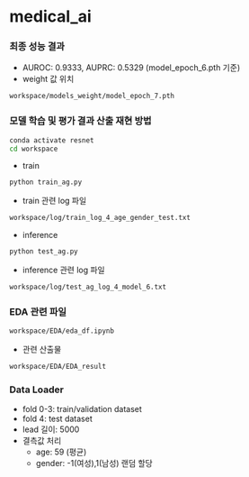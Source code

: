 # medical_ai
### 최종 성능 결과
- AUROC: 0.9333, AUPRC: 0.5329 (model_epoch_6.pth 기준)
- weight 값 위치
```bash
workspace/models_weight/model_epoch_7.pth
```
### 모델 학습 및 평가 결과 산출 재현 방법
```bash
conda activate resnet
cd workspace
```
- train
```bash
python train_ag.py
```
  - train 관련 log 파일
```bash
workspace/log/train_log_4_age_gender_test.txt
```  
- inference  
```bash
python test_ag.py
```
  - inference 관련 log 파일
```bash
workspace/log/test_ag_log_4_model_6.txt
```
### EDA 관련 파일
```bash
workspace/EDA/eda_df.ipynb
```
- 관련 산출물
```bash
workspace/EDA/EDA_result
```
### Data Loader
- fold 0-3: train/validation dataset
- fold 4: test dataset
- lead 길이: 5000
- 결측값 처리
  - age: 59 (평균)
  - gender: -1(여성),1(남성) 랜덤 할당 
